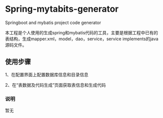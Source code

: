 # Spring-mytabits-generator
Springboot and mybatis project code generator

本工程是个人使用的生成spring和mybatis代码的工具，主要是根据工程中已有的表结构，生成mapper.xml，model，dao，service，service implements的java源码文件。

## 使用步骤

1、在配置界面上配置数据库信息和目录信息

2、在“表数据及代码生成”页面获取表信息和生成代码

### 说明

暂无